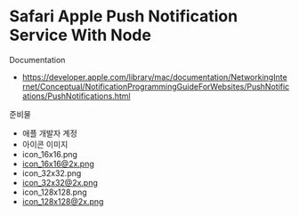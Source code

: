 Safari Apple Push Notification Service With Node
==================

Documentation 
* https://developer.apple.com/library/mac/documentation/NetworkingInternet/Conceptual/NotificationProgrammingGuideForWebsites/PushNotifications/PushNotifications.html

준비물
* 애플 개발자 계정
* 아이콘 이미지
 * icon_16x16.png
 * icon_16x16@2x.png
 * icon_32x32.png
 * icon_32x32@2x.png
 * icon_128x128.png
 * icon_128x128@2x.png
 
